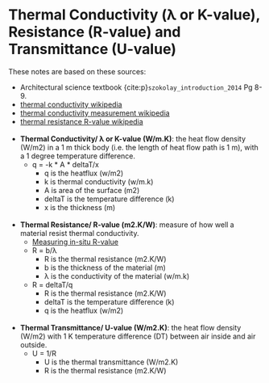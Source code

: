 # Thermal Conductivity (λ or K-value), Resistance (R-value) and Transmittance (U-value)
These notes are based on these sources:
- Architectural science textbook {cite:p}`szokolay_introduction_2014` Pg 8-9.
- <a href="https://en.wikipedia.org/wiki/Thermal_conductivity" target="_blank"> thermal conductivity wikipedia</a>
- <a href="https://en.wikipedia.org/wiki/Thermal_conductivity_measurement" target="_blank"> thermal conductivity measurement wikipedia</a>
- <a href="https://en.wikipedia.org/wiki/R-value_(insulation)" target="_blank"> thermal resistance R-value wikipedia</a>
<Br></Br>
- **Thermal Conductivity/ λ or K-value (W/m.K)**: the heat flow density (W/m2) in a 1 m thick body (i.e. the length of heat flow path is 1 m), with a 1 degree temperature difference.
  - q = -k * A * deltaT/x
    - q is the heatflux (w/m2)
    - k is thermal conductivity (w/m.k)
    - A is area of the surface (m2)
    - deltaT is the temperature difference (k)
    - x is the thickness (m)
<Br></Br>
- **Thermal Resistance/ R-value (m2.K/W)**: measure of how well a material resist thermal conductivity.
  - <a href="https://en.wikipedia.org/wiki/R-value_(insulation)#Heat_flux_method" target="_blank">Measuring in-situ R-value</a>
  - R = b/λ
    - R is the thermal resistance (m2.K/W)
    - b is the thickness of the material (m)
    - λ is the conductivity of the material (w/m.k)
  - R = deltaT/q
    - R is the thermal resistance (m2.K/W)
    - deltaT is the temperature difference (k)
    - q is the heatflux (w/m2)
<Br></Br>
- **Thermal Transmittance/ U-value (W/m2.K)**: the heat flow density (W/m2) with 1 K temperature
difference (DT) between air inside and air outside.
  - U = 1/R
    - U is the thermal transmittance (W/m2.K)
    - R is the thermal resistance (m2.K/W)
